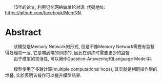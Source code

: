 &emsp;&emsp;15年的论文, 利用记忆网络做单轮对话.
代码地址: https://github.com/facebook/MemNN.

# Abstract
&emsp;&emsp;该模型是Memory Network的形式, 但是不像Memory Network需要有监督得处理每一层, 它是端到端的训练的, 因此在训练时需要更少的监督.  
&emsp;&emsp;由于模型的灵活性, 可以用作Question-Answering和Language Model中.  

&emsp;&emsp;模型使用了多跳计算(multiple computational hops), 其实就是相同操作层的堆叠, 实验表明该操作可以提升模型结果. 
